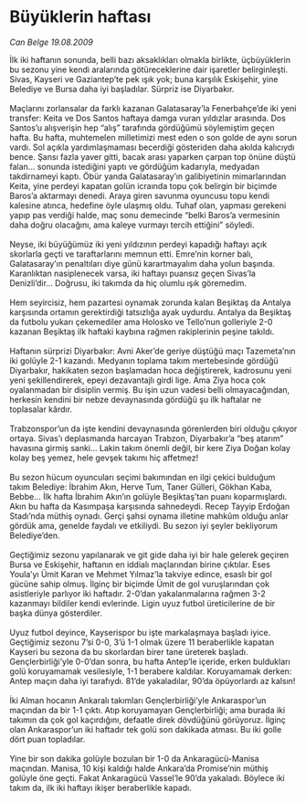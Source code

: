 # Büyüklerin haftası

*Can Belge 19.08.2009*

<div class="taraf_structure_2col_1zq">
<div class="margen_n">



 <p>İlk iki haftanın sonunda, belli bazı aksaklıkları olmakla birlikte, üçbüyüklerin bu sezonu yine kendi aralarında götüreceklerine dair işaretler belirginleşti. Sivas, Kayseri ve Gaziantep’te pek ışık yok; buna karşılık Eskişehir, yine Belediye ve Bursa daha iyi başladılar. Sürpriz ise Diyarbakır. <br/><br/>Maçlarını zorlansalar da farklı kazanan Galatasaray’la Fenerbahçe’de iki yeni transfer: Keita ve Dos Santos haftaya damga vuran yıldızlar arasında. Dos Santos’u alışverişin hep “alış” tarafında gördüğümü söylemiştim geçen hafta. Bu hafta, muhtemelen milletimizi mest eden o son golde de aynı sorun vardı. Sol açıkla yardımlaşmaması becerdiği gösteriden daha akılda kalıcıydı bence. Şansı fazla yaver gitti, bacak arası yaparken çarpan top önüne düştü falan... sonunda istediğini yaptı ve gördüğüm kadarıyla, medyadan takdirnameyi kaptı. Öbür yanda Galatasaray’ın galibiyetinin mimarlarından Keita, yine perdeyi kapatan golün icraında topu çok belirgin bir biçimde Baros’a aktarmayı denedi. Araya giren savunma oyuncusu topu kendi kalesine atınca, hedefine öyle ulaşmış oldu. Tuhaf olan, yapması gerekeni yapıp pas verdiği halde, maç sonu demecinde “belki Baros’a vermesinin daha doğru olacağını, ama kaleye vurmayı tercih ettiğini” söyledi. <br/><br/>Neyse, iki büyüğümüz iki yeni yıldızının perdeyi kapadığı haftayı açık skorlarla geçti ve taraftarlarını memnun etti. Emre’nin korner balı, Galatasaray’ın penaltıları diye günü karartmayalım daha yolun başında. Karanlıktan nasiplenecek varsa, iki haftayı puansız geçen Sivas’la Denizli’dir... Doğrusu, iki takımda da hiç olumlu ışık göremedim. <br/><br/>Hem seyircisiz, hem pazartesi oynamak zorunda kalan Beşiktaş da Antalya karşısında ortamın gerektirdiği tatsızlığa ayak uydurdu. Antalya da Beşiktaş da futbolu yukarı çekemediler ama Holosko ve Tello’nun golleriyle 2-0 kazanan Beşiktaş ilk haftaki kaybına rağmen rakiplerinin peşine takıldı. <br/><br/>Haftanın sürprizi Diyarbakır: Avni Aker’de geriye düştüğü maçı Tazemeta’nın iki golüyle 2-1 kazandı. Medyanın toplama takım mertebesinde gördüğü Diyarbakır, hakikaten sezon başlamadan hoca değiştirerek, kadrosunu yeni yeni şekillendirerek, epeyi dezavantajlı girdi lige. Ama Ziya hoca çok oyalanmadan bir disiplin vermiş. Bu işin uzun vadesi belli olmayacağından, herkesin kendini bir nebze devaynasında gördüğü şu ilk haftalar ne toplasalar kârdır. <br/><br/>Trabzonspor’un da işte kendini devaynasında görenlerden biri olduğu çıkıyor ortaya. Sivas’ı deplasmanda harcayan Trabzon, Diyarbakır’a “beş atarım” havasına girmiş sanki... Lakin takım önemli değil, bir kere Ziya Doğan kolay kolay beş yemez, hele gevşek takımı hiç affetmez! <br/><br/>Bu sezon hücum oyuncuları seçimi bakımından en ilgi çekici bulduğum takım Belediye: İbrahim Akın, Herve Tum, Taner Gülleri, Gökhan Kaba, Bebbe... İlk hafta İbrahim Akın’ın golüyle Beşiktaş’tan puanı koparmışlardı. Akın bu hafta da Kasımpaşa karşısında sahnedeydi. Recep Tayyip Erdoğan Stadı’nda müthiş oynadı. Gerçi şahsi oynama illetine mahkûm olduğu anlar gördük ama, genelde faydalı ve etkiliydi. Bu sezon iyi şeyler bekliyorum Belediye’den. <br/><br/>Geçtiğimiz sezonu yapılanarak ve git gide daha iyi bir hale gelerek geçiren Bursa ve Eskişehir, haftanın en iddialı maçlarından birine çıktılar. Eses Youla’yı Ümit Karan ve Mehmet Yılmaz’la takviye edince, esaslı bir gol gücüne sahip olmuş. İlginç bir biçimde Ümit de gol vuruşlarından çok asistleriyle parlıyor iki haftadır. 2-0’dan yakalanmalarına rağmen 3-2 kazanmayı bildiler kendi evlerinde. Ligin uyuz futbol üreticilerine de bir başka dünya gösterdiler. <br/><br/>Uyuz futbol deyince, Kayserispor bu işte markalaşmaya başladı iyice. Geçtiğimiz sezonu 7’si 0-0, 3’ü 1-1 olmak üzere 11 beraberlikle kapatan Kayseri bu sezona da bu skorlardan birer tane üreterek başladı. Gençlerbirliği’yle 0-0’dan sonra, bu hafta Antep’le içeride, erken buldukları golü koruyamamak vesilesiyle, 1-1 berabere kaldılar. Koruyamamak derken: Antep maçın daha iyi tarafıydı. 81’de yakaladılar, 90’da öpüyorlardı az kalsın! <br/><br/>İki Alman hocanın Ankaralı takımları Gençlerbirliği’yle Ankaraspor’un maçından da bir 1-1 çıktı. Atıp koruyamayan Gençlerbirliği; ama burada iki takımın da çok gol kaçırdığını, defaatle direk dövdüğünü görüyoruz. İlginç olan Ankaraspor’un iki haftadır tek golü son dakikada atması. Bu iki golle dört puan topladılar. <br/><br/>Yine bir son dakika golüyle bozulan bir 1-0 da Ankaragücü-Manisa maçından. Manisa, 10 kişi kaldığı halde Ankara’da Promise’nin müthiş golüyle öne geçti. Fakat Ankaragücü Vassel’le 90’da yakaladı. Böylece iki takım da, ilk iki haftayı ikişer beraberlikle kapadı.</p>
<br/>
<br/>
<br/>



<br/>


<div id="taraf_not">
</div>

</div>


</div>
